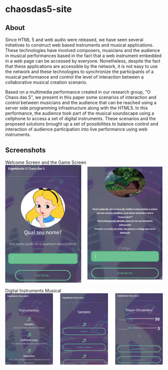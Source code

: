 # chaosdas5-site

About
-----
Since HTML 5 and web audio were released, we have seen several initiatives to construct web based instruments and musical applications. 
These technologies have involved composers, musicians and the audience in musical performances based in the fact that a web instrument embedded in a web page can be accessed by everyone. 
Nonetheless, despite the fact that these applications are accessible by the network, it is not easy to use the network and these technologies to synchronize the participants of a musical performance and control the level of interaction between a collaborative musical creation scenario. 

Based on a multimedia performance created in our research group, "O Chaos das 5", we present in this paper some scenarios of interaction and control between musicians and the audience that can be reached using a server side programming infrastructure along with the HTML5. 
In this performance, the audience took part of the musical soundscape using a cellphone to access a set of digital instruments. 
These scenarios and the proposed solutions brought up a set of possibilities to balance control and interaction of audience participation into live performance using web instruments. 


Screenshots
----------------------------------


Welcome Screen and the Game Screen
![GitHub Logo](/images/login.png)



Digital Instruments Musical
![GitHub Logo](/images/instrumentos.png)
